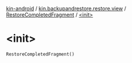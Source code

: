 [kin-android](../../index.md) / [kin.backupandrestore.restore.view](../index.md) / [RestoreCompletedFragment](index.md) / [&lt;init&gt;](./-init-.md)

# &lt;init&gt;

`RestoreCompletedFragment()`